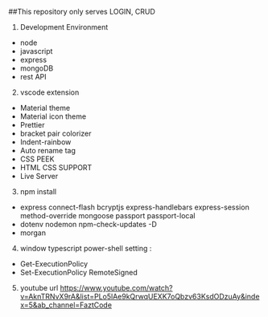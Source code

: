 ##This repository only serves LOGIN, CRUD

1. Development Environment
- node
- javascript
- express
- mongoDB
- rest API

2. vscode extension
- Material theme
- Material icon theme
- Prettier
- bracket pair colorizer
- Indent-rainbow
- Auto rename tag
- CSS PEEK
- HTML CSS SUPPORT
- Live Server

3. npm install
- express connect-flash bcryptjs express-handlebars express-session method-override mongoose passport passport-local
- dotenv nodemon npm-check-updates -D
- morgan

4. window typescript power-shell setting :
- Get-ExecutionPolicy
- Set-ExecutionPolicy RemoteSigned

5. youtube url
https://www.youtube.com/watch?v=AknTRNvX9rA&list=PLo5lAe9kQrwqUEXK7oQbzv63KsdODzuAy&index=5&ab_channel=FaztCode